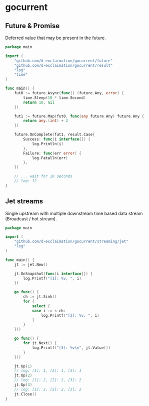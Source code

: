 # gocurrent

## Future & Promise

Deferred value that may be present in the future.

```go
package main

import (
	"github.com/d-exclaimation/gocurrent/future"
	"github.com/d-exclaimation/gocurrent/result"
	"log"
	"time"
)

func main() {
	fut0 := future.Async(func() (future.Any, error) {
		time.Sleep(10 * time.Second)
		return 10, nil
	})

	fut1 := future.Map(fut0, func(any future.Any) future.Any {
		return any.(int) + 2
	})

	future.OnComplete(fut1, result.Case{
		Success: func(i interface{}) {
			log.Println(i)
		},
		Failure: func(err error) {
			log.Fatalln(err)
		},
	})

	// ... wait for 10 seconds
	// log: 12
}
```

## Jet streams

Single upstream with multiple downstream time based data stream (Broadcast / hot stream).

```go
package main

import (
	"github.com/d-exclaimation/gocurrent/streaming/jet"
	"log"
)

func main() {
	jt := jet.New()

	jt.OnSnapshot(func(i interface{}) {
		log.Printf("[1]: %v, ", i)
	})

	go func() {
		ch := jt.Sink()
		for {
			select {
			case i := <-ch:
				log.Printf("[2]: %v, ", i)
			}
		}
	}()

	go func() {
		for jt.Next() {
			log.Printf("[3]: %v\n", jt.Value())
		}
	}()

	jt.Up(1)
	// log: [1]: 1, [2]: 1, [3]: 1
	jt.Up(2)
	// log: [1]: 2, [2]: 2, [3]: 2
	jt.Up(3)
	// log: [1]: 2, [2]: 2, [3]: 2
	jt.Close()
}
```